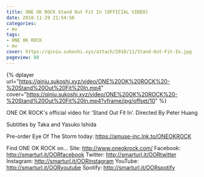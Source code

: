 ```yaml
---
title: ONE OK ROCK Stand Out Fit In [OFFICIAL VIDEO]
date: 2018-11-29 21:54:56
categories:
- mv
tags:
- ONE OK ROCK
- mv
cover: https://qiniu.sukoshi.xyz/attach/2018/11/Stand-Out-Fit-In.jpg
pageview: 88
---
```


{% dplayer url="https://qiniu.sukoshi.xyz/video/ONE%20OK%20ROCK%20-%20Stand%20Out%20Fit%20In.mp4" cover="https://qiniu.sukoshi.xyz/video/ONE%20OK%20ROCK%20-%20Stand%20Out%20Fit%20In.mp4?vframe/jpg/offset/10" %} 



ONE OK ROCK's official video for 'Stand Out Fit In’. 
Directed By Peter Huang

Subtitles by Taka and Yasuko Ishida

Pre-order Eye Of The Storm today: https://amuse-inc.lnk.to/ONEOKROCK

Find ONE OK ROCK on… 
Site: http://www.oneokrock.com/ 
Facebook: http://smarturl.it/OORfacebook 
Twitter: http://smarturl.it/OORtwitter 
Instagram: http://smarturl.it/OORinstagram 
YouTube: http://smarturl.it/OORyoutube 
Spotify: http://smarturl.it/OORspotify



